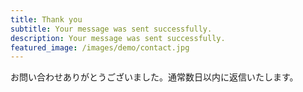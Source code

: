 ```yaml
---
title: Thank you
subtitle: Your message was sent successfully.
description: Your message was sent successfully.
featured_image: /images/demo/contact.jpg
---
```


お問い合わせありがとうございました。通常数日以内に返信いたします。
<!-- ![](/images/demo/about.jpg) -->
